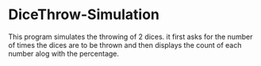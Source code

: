 # DiceThrow-Simulation

This program simulates the throwing of 2 dices. it first asks for the number of times the dices are to be thrown and then displays the count of each number alog with the percentage.
